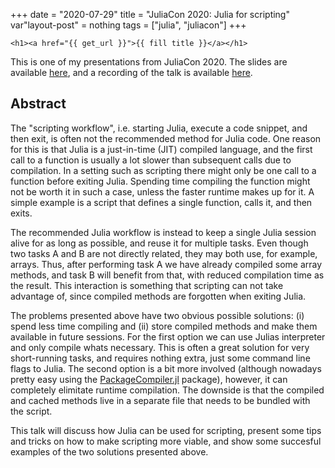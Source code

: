 +++
date = "2020-07-29"
title = "JuliaCon 2020: Julia for scripting"
var"layout-post" = nothing
tags = ["julia", "juliacon"]
+++

~~~
<h1><a href="{{ get_url }}">{{ fill title }}</a></h1>
~~~

This is one of my presentations from JuliaCon 2020. The slides are available [here](slides), and a recording of the talk is available [here](https://youtu.be/IuwxE3m0_QQ).

## Abstract


The "scripting workflow", i.e. starting Julia, execute a code snippet, and then exit, is often not the recommended method for Julia code. One reason for this is that Julia is a just-in-time (JIT) compiled language, and the first call to a function is usually a lot slower than subsequent calls due to compilation. In a setting such as scripting there might only be one call to a function before exiting Julia. Spending time compiling the function might not be worth it in such a case, unless the faster runtime makes up for it. A simple example is a script that defines a single function, calls it, and then exits.

The recommended Julia workflow is instead to keep a single Julia session alive for as long as possible, and reuse it for multiple tasks. Even though two tasks A and B are not directly related, they may both use, for example, arrays. Thus, after performing task A we have already compiled some array methods, and task B will benefit from that, with reduced compilation time as the result. This interaction is something that scripting can not take advantage of, since compiled methods are forgotten when exiting Julia.

The problems presented above have two obvious possible solutions: (i) spend less time compiling and (ii) store compiled methods and make them available in future sessions. For the first option we can use Julias interpreter and only compile whats necessary. This is often a great solution for very short-running tasks, and requires nothing extra, just some command line flags to Julia. The second option is a bit more involved (although nowadays pretty easy using the [PackageCompiler.jl](https://github.com/JuliaLang/PackageCompiler.jl) package), however, it can completely elimitate runtime compilation. The downside is that the compiled and cached methods live in a separate file that needs to be bundled with the script.

This talk will discuss how Julia can be used for scripting, present some tips and tricks on how to make scripting more viable, and show some succesful examples of the two solutions presented above.

